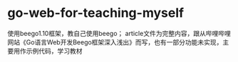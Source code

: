 # go-web-for-teaching-myself
使用beego1.10框架，教自己使用beego；
article文件为完整内容，跟从哔哩哔哩网站《Go语言Web开发Beego框架深入浅出》而写，也有一部分功能未实现，主要用作示例代码，学习教材
